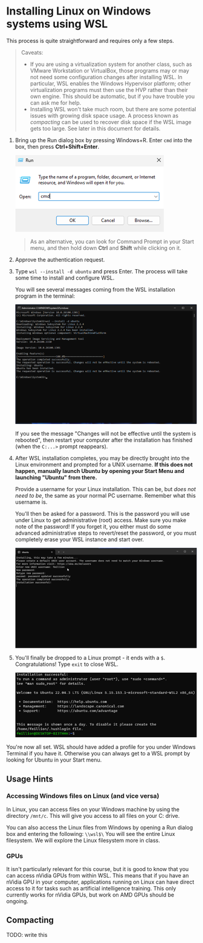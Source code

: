 # Installing Linux on Windows systems using WSL

This process is quite straightforward and requires only a few steps.

> Caveats:
>
> * If you are using a virtualization system for another class, such as VMware Workstation or VirtualBox, those programs may or may not need some configuration changes after installing WSL. In particular, WSL enables the Windows Hypervisor platform; other virtualization programs must then use the HVP rather than their own engine. This should be automatic, but if you have trouble you can ask me for help.
> * Installing WSL won't take much room, but there are some potential issues with growing disk space usage. A process known as *compacting* can be used to recover disk space if the WSL image gets too large. See later in this document for details.

1. Bring up the Run dialog box by pressing Windows+R. Enter `cmd` into the box, then press **Ctrl+Shift+Enter**.

   ![Image showing the Run dialog box, with 'cmd' entered](assets/wsl01.png)

   > As an alternative, you can look for Command Prompt in your Start menu, and then hold down **Ctrl** and **Shift** while clicking on it.

2. Approve the authentication request.

3. Type `wsl --install -d ubuntu` and press Enter. The process will take some time to install and configure WSL. 

   You will see several messages coming from the WSL installation program in the terminal:

   ![Image showing installation messages from WSL installation script](assets/wsl02.png)

   If you see the message "Changes will not be effective until the system is rebooted", then restart your computer after the installation has finished (when the `C:...>` prompt reappears).

4. After WSL installation completes, you may be directly brought into the Linux environment and prompted for a UNIX username. **If this does not happen, manually launch Ubuntu by opening your Start Menu and launching "Ubuntu" from there.** 

   Provide a username for your Linux installation. This can be, but *does not need to be*, the same as your normal PC username. Remember what this username is.

   You'll then be asked for a    password. This is the password you will use under Linux to get administrative (root) access. Make sure you make note of the password! If you forget it, you either must do some advanced administrative steps to revert/reset the password, or you must completely erase your WSL instance and start over.

   ![Image showing the process of providing a username and a password for the WSL environment](assets/wsl03.png)
  
5. You'll finally be dropped to a Linux prompt - it ends with a `$`. Congratulations! Type `exit` to close WSL.

   ![Image showing the initial login and shell prompt for Ubuntu](assets/wsl04.png)

You're now all set. WSL should have added a profile for you under Windows Terminal if you have it. Otherwise you can always get to a WSL prompt by looking for Ubuntu in your Start menu.

## Usage Hints

### Accessing Windows files on Linux (and vice versa)

In Linux, you can access files on your Windows machine by using the directory `/mnt/c`. This will give you access to all files on your C: drive.

You can also access the Linux files from Windows by opening a Run dialog box and entering the following: `\\wsl$\` You will see the entire Linux filesystem. We will explore the Linux filesystem more in class.

### GPUs

It isn't particularly relevant for this course, but it is good to know that you can access nVidia GPUs from within WSL. This means that if you have an nVidia GPU in your computer, applications running on Linux can have direct access to it for tasks such as artificial intelligence training. This only currently works for nVidia GPUs, but work on AMD GPUs should be ongoing.

## Compacting

TODO: write this
